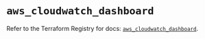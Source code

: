 # `aws_cloudwatch_dashboard`

Refer to the Terraform Registry for docs: [`aws_cloudwatch_dashboard`](https://registry.terraform.io/providers/hashicorp/aws/5.82.1/docs/resources/cloudwatch_dashboard).

